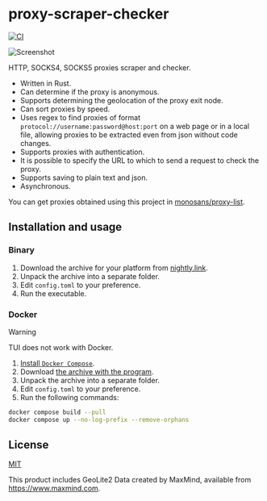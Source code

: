 # proxy-scraper-checker

[![CI](https://github.com/monosans/proxy-scraper-checker/actions/workflows/ci.yml/badge.svg)](https://github.com/monosans/proxy-scraper-checker/actions/workflows/ci.yml)

![Screenshot](https://github.com/user-attachments/assets/e895154c-b5d9-4efa-948c-289287cbc20a)

HTTP, SOCKS4, SOCKS5 proxies scraper and checker.

- Written in Rust.
- Can determine if the proxy is anonymous.
- Supports determining the geolocation of the proxy exit node.
- Can sort proxies by speed.
- Uses regex to find proxies of format `protocol://username:password@host:port` on a web page or in a local file, allowing proxies to be extracted even from json without code changes.
- Supports proxies with authentication.
- It is possible to specify the URL to which to send a request to check the proxy.
- Supports saving to plain text and json.
- Asynchronous.

You can get proxies obtained using this project in [monosans/proxy-list](https://github.com/monosans/proxy-list).

## Installation and usage

### Binary

1. Download the archive for your platform from [nightly.link](https://nightly.link/monosans/proxy-scraper-checker/workflows/ci/main?preview).
1. Unpack the archive into a separate folder.
1. Edit `config.toml` to your preference.
1. Run the executable.

### Docker

> [!WARNING]
> TUI does not work with Docker.

1. [Install `Docker Compose`](https://docs.docker.com/compose/install/).
1. Download [the archive with the program](https://github.com/monosans/proxy-scraper-checker/archive/refs/heads/main.zip).
1. Unpack the archive into a separate folder.
1. Edit `config.toml` to your preference.
1. Run the following commands:

```bash
docker compose build --pull
docker compose up --no-log-prefix --remove-orphans
```

## License

[MIT](LICENSE)

This product includes GeoLite2 Data created by MaxMind, available from <https://www.maxmind.com>.

